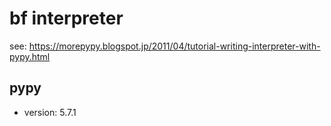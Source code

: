 # bf interpreter

see: https://morepypy.blogspot.jp/2011/04/tutorial-writing-interpreter-with-pypy.html

## pypy

- version: 5.7.1
